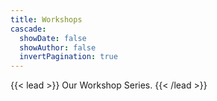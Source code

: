 ```yaml
---
title: Workshops
cascade:
  showDate: false
  showAuthor: false
  invertPagination: true
---
```

<!-- At AI SYSTEMS TODAY, we offer a comprehensive suite of training and certification pathways to empower professionals in the AI and data domains. 
Our curated selection of Microsoft Azure certification programs ensures that individuals and teams can confidently validate their expertise across various specializations. -->

{{< lead >}}
Our Workshop Series.
{{< /lead >}}

<!-- - [**AI-900: Azure AI Fundamentals**](ai-900)
- [**AI-3002: Azure AI Document Intelligence Solution**](ai-3002)
- [**AI-3003: Azure AI NLP Solution**](ai-3003)
- [**AI-3004: Azure AI Vision Solution**](ai-3004)
- [**AI-102: Azure AI Engineer Associate**](ai-102) -->

<!-- - [**PL-300: Power BI Data Analyst Associate**](pl-300)
- [**AZ-204: Azure Developer Associate**](az-204)
- [**AZ-400: Azure DevOps Engineer Expert**](az-400) -->

<!-- Our offerings include the foundational [**AI-900: Azure AI Fundamentals**](https://learn.microsoft.com/en-us/certifications/exams/ai-900/), providing a solid introduction to artificial intelligence concepts; the specialized [**AI-102: Azure AI Solution Developer**](https://learn.microsoft.com/en-us/certifications/exams/ai-102/), focusing on building innovative AI solutions; and the data-centric [**DP-100: Azure Data Scientist Associate**](https://learn.microsoft.com/en-us/certifications/exams/dp-100/), emphasizing practical data science skills.

For professionals specializing in data engineering and administration, we offer [**DP-203: Azure Data Engineer Associate**](https://learn.microsoft.com/en-us/certifications/exams/dp-203/), which covers designing and implementing data solutions, and [**DP-300: Azure Database Administrator Associate**](https://learn.microsoft.com/en-us/certifications/exams/dp-300/), which sharpens database administration expertise. Data analysts can also leverage [**PL-300: Power BI Data Analyst Associate**](https://learn.microsoft.com/en-us/certifications/exams/pl-300/), tailored for data analysis with Power BI.

Developers can enhance their skills with the [**AZ-204: Azure Developer Associate**](https://learn.microsoft.com/en-us/certifications/exams/az-204/), tailored for developing Azure-based solutions. For those focused on continuous integration and delivery, the [**AZ-400: Azure DevOps Engineer Expert**](https://learn.microsoft.com/en-us/certifications/exams/az-400/) offers advanced knowledge in implementing DevOps practices.

Our training and certification programs are designed to provide individuals with the necessary skills and credentials to excel in their careers, ensuring that AI SYSTEMS TODAY remains at the forefront of industry expertise. -->

<!-- --- -->
